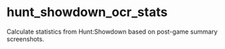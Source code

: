 # hunt_showdown_ocr_stats
Calculate statistics from Hunt:Showdown based on post-game summary screenshots.
